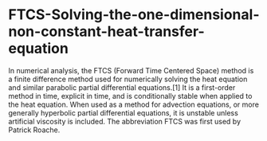 # FTCS-Solving-the-one-dimensional-non-constant-heat-transfer-equation
In numerical analysis, the FTCS (Forward Time Centered Space) method is a finite difference method used for numerically solving the heat equation and similar parabolic partial differential equations.[1] It is a first-order method in time, explicit in time, and is conditionally stable when applied to the heat equation. When used as a method for advection equations, or more generally hyperbolic partial differential equations, it is unstable unless artificial viscosity is included. The abbreviation FTCS was first used by Patrick Roache.
